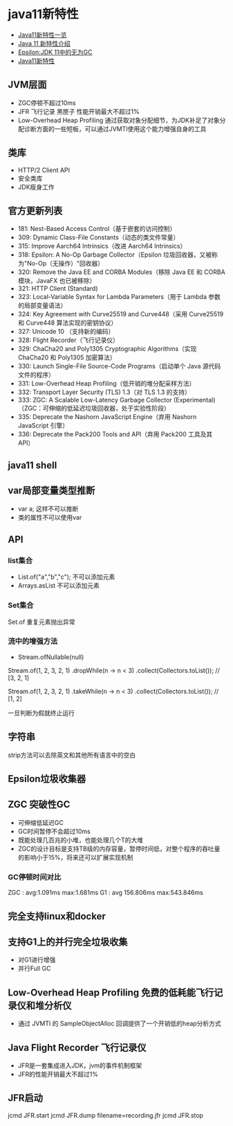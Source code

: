 # java11新特性

* [Java11新特性一览](https://blog.csdn.net/zyj1051574045/article/details/123618412)
* [Java 11 新特性介绍](https://blog.csdn.net/weixin_30478757/article/details/97338306)
* [Epsilon:JDK 11中的无为GC](https://juejin.cn/post/6844904017248681991)
* [Java11新特性](https://www.jianshu.com/p/a76d735f29fe)

## JVM层面

* ZGC停顿不超过10ms
* JFR 飞行记录 黑匣子 性能开销最大不超过1%
* Low-Overhead Heap Profiling 通过获取对象分配细节，为JDK补足了对象分配诊断方面的一些短板，可以通过JVMTI使用这个能力增强自身的工具

## 类库

* HTTP/2 Client API
* 安全类库
* JDK瘦身工作

## 官方更新列表

* 181: Nest-Based Access Control（基于嵌套的访问控制）
* 309: Dynamic Class-File Constants（动态的类文件常量）
* 315: Improve Aarch64 Intrinsics（改进 Aarch64 Intrinsics）
* 318: Epsilon: A No-Op Garbage Collector（Epsilon 垃圾回收器，又被称为"No-Op（无操作）"回收器）
* 320: Remove the Java EE and CORBA Modules（移除 Java EE 和 CORBA 模块，JavaFX 也已被移除）
* 321: HTTP Client (Standard)
* 323: Local-Variable Syntax for Lambda Parameters（用于 Lambda 参数的局部变量语法）
* 324: Key Agreement with Curve25519 and Curve448（采用 Curve25519 和 Curve448 算法实现的密钥协议）
* 327: Unicode 10 （支持新的编码）
* 328: Flight Recorder（飞行记录仪）
* 329: ChaCha20 and Poly1305 Cryptographic Algorithms（实现 ChaCha20 和 Poly1305 加密算法）
* 330: Launch Single-File Source-Code Programs（启动单个 Java 源代码文件的程序）
* 331: Low-Overhead Heap Profiling（低开销的堆分配采样方法）
* 332: Transport Layer Security (TLS) 1.3（对 TLS 1.3 的支持）
* 333: ZGC: A Scalable Low-Latency Garbage Collector (Experimental)（ZGC：可伸缩的低延迟垃圾回收器，处于实验性阶段）
* 335: Deprecate the Nashorn JavaScript Engine（弃用 Nashorn JavaScript 引擎）
* 336: Deprecate the Pack200 Tools and API（弃用 Pack200 工具及其 API）

## java11 shell

## var局部变量类型推断

* var a; 这样不可以推断
* 类的属性不可以使用var

## API

### list集合

* List.of("a","b","c"); 不可以添加元素
* Arrays.asList 不可以添加元素

### Set集合

Set.of 重复元素抛出异常

### 流中的增强方法

* Stream.ofNullable(null) 

Stream.of(1, 2, 3, 2, 1)
.dropWhile(n -> n < 3)
.collect(Collectors.toList());  // [3, 2, 1]

Stream.of(1, 2, 3, 2, 1)
.takeWhile(n -> n < 3)
.collect(Collectors.toList());  // [1, 2]

一旦判断为假就终止运行

## 字符串

strip方法可以去除英文和其他所有语言中的空白

## Epsilon垃圾收集器

## ZGC 突破性GC

* 可伸缩低延迟GC
* GC时间暂停不会超过10ms
* 既能处理几百兆的小堆，也能处理几个T的大堆
* ZGC的设计目标是支持TB级的内存容量，暂停时间低，对整个程序的吞吐量的影响小于15%，将来还可以扩展实现机制

### GC停顿时间对比

ZGC : avg:1.091ms max:1.681ms
G1 : avg 156.806ms max:543.846ms

## 完全支持linux和docker

## 支持G1上的并行完全垃圾收集

* 对G1进行增强
* 并行Full GC

## Low-Overhead Heap Profiling 免费的低耗能飞行记录仪和堆分析仪

* 通过 JVMTI 的 SampleObjectAlloc 回调提供了一个开销低的heap分析方式

## Java Flight Recorder 飞行记录仪

* JFR是一套集成进入JDK，jvm的事件机制框架
* JFR的性能开销最大不超过1%

## JFR启动

jcmd <pid> JFR.start
jcmd <pid> JFR.dump filename=recording.jfr
jcmd <pid> JFR.stop







